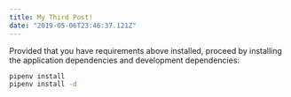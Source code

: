 ```yaml
---
title: My Third Post!
date: "2019-05-06T23:46:37.121Z"
---
```



Provided that you have requirements above installed, proceed by installing the application dependencies and development dependencies:

```bash
pipenv install
pipenv install -d
```

